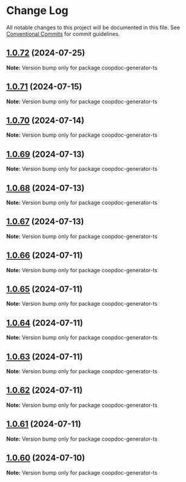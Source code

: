 # Change Log

All notable changes to this project will be documented in this file.
See [Conventional Commits](https://conventionalcommits.org) for commit guidelines.

## [1.0.72](https://github.com/copenomics/coopdoc-generator-ts/compare/coopdoc-generator-ts@1.0.72-alpha.3...coopdoc-generator-ts@1.0.72) (2024-07-25)

**Note:** Version bump only for package coopdoc-generator-ts





## [1.0.71](https://github.com/copenomics/coopdoc-generator-ts/compare/coopdoc-generator-ts@1.0.71-alpha.0...coopdoc-generator-ts@1.0.71) (2024-07-15)

**Note:** Version bump only for package coopdoc-generator-ts





## [1.0.70](https://github.com/copenomics/coopdoc-generator-ts/compare/coopdoc-generator-ts@1.0.70-alpha.0...coopdoc-generator-ts@1.0.70) (2024-07-14)

**Note:** Version bump only for package coopdoc-generator-ts





## [1.0.69](https://github.com/copenomics/coopdoc-generator-ts/compare/coopdoc-generator-ts@1.0.69-alpha.0...coopdoc-generator-ts@1.0.69) (2024-07-13)

**Note:** Version bump only for package coopdoc-generator-ts





## [1.0.68](https://github.com/copenomics/coopdoc-generator-ts/compare/coopdoc-generator-ts@1.0.68-alpha.1...coopdoc-generator-ts@1.0.68) (2024-07-13)

**Note:** Version bump only for package coopdoc-generator-ts





## [1.0.67](https://github.com/copenomics/coopdoc-generator-ts/compare/coopdoc-generator-ts@1.0.67-testnet.1...coopdoc-generator-ts@1.0.67) (2024-07-13)

**Note:** Version bump only for package coopdoc-generator-ts





## [1.0.66](https://github.com/copenomics/coopdoc-generator-ts/compare/coopdoc-generator-ts@1.0.66-testnet.1...coopdoc-generator-ts@1.0.66) (2024-07-11)

**Note:** Version bump only for package coopdoc-generator-ts





## [1.0.65](https://github.com/copenomics/coopdoc-generator-ts/compare/coopdoc-generator-ts@1.0.65-testnet.0...coopdoc-generator-ts@1.0.65) (2024-07-11)

**Note:** Version bump only for package coopdoc-generator-ts





## [1.0.64](https://github.com/copenomics/coopdoc-generator-ts/compare/coopdoc-generator-ts@1.0.64-testnet.0...coopdoc-generator-ts@1.0.64) (2024-07-11)

**Note:** Version bump only for package coopdoc-generator-ts





## [1.0.63](https://github.com/copenomics/coopdoc-generator-ts/compare/coopdoc-generator-ts@1.0.63-testnet.2...coopdoc-generator-ts@1.0.63) (2024-07-11)

**Note:** Version bump only for package coopdoc-generator-ts





## [1.0.62](https://github.com/copenomics/coopdoc-generator-ts/compare/coopdoc-generator-ts@1.0.62-testnet.0...coopdoc-generator-ts@1.0.62) (2024-07-11)

**Note:** Version bump only for package coopdoc-generator-ts





## [1.0.61](https://github.com/copenomics/coopdoc-generator-ts/compare/coopdoc-generator-ts@1.0.61-testnet.0...coopdoc-generator-ts@1.0.61) (2024-07-11)

**Note:** Version bump only for package coopdoc-generator-ts





## [1.0.60](https://github.com/copenomics/coopdoc-generator-ts/compare/coopdoc-generator-ts@1.0.60-testnet.0...coopdoc-generator-ts@1.0.60) (2024-07-10)

**Note:** Version bump only for package coopdoc-generator-ts
